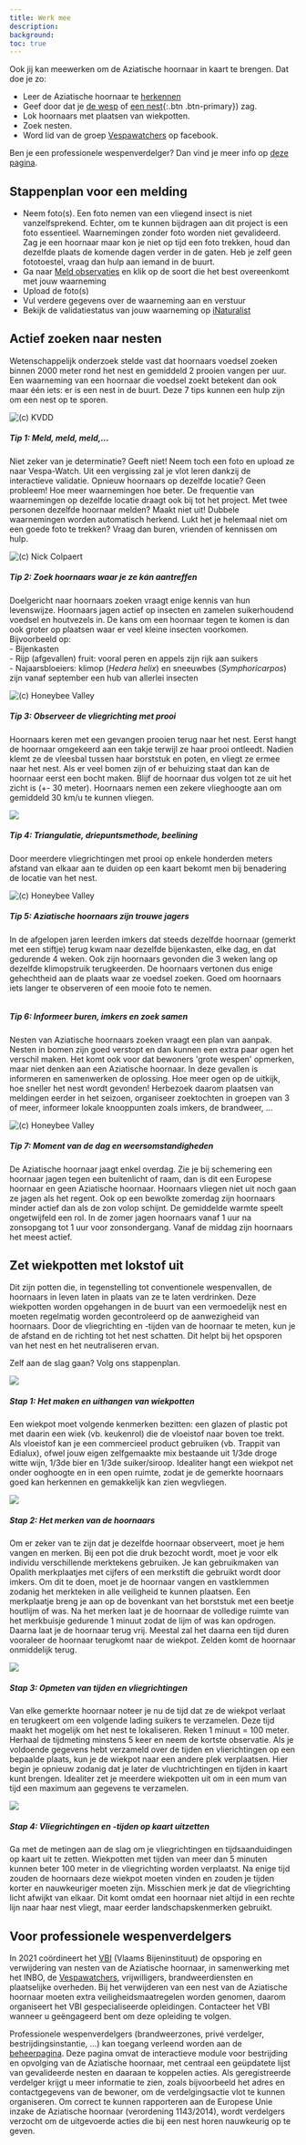 ```yaml
---
title: Werk mee
description:
background:
toc: true
---
```


Ook jij kan meewerken om de Aziatische hoornaar in kaart te brengen. Dat doe je zo:

- Leer de Aziatische hoornaar te [herkennen](https://vespawatch.be/identification)
- Geef door dat je [de wesp](https://waarnemingen.be/species/8807/) of [een nest](/report-nest/){:.btn .btn-primary}) zag.
- Lok hoornaars met plaatsen van wiekpotten. 
- Zoek nesten.
- Word lid van de  groep [Vespawatchers](https://www.facebook.com/groups/474218836579263/) op facebook.

Ben je een professionele wespenverdelger? Dan vind je meer info op [deze pagina](https://vespawatch.be/professional-eradicators/).

## Stappenplan voor een melding

- Neem foto(s). Een foto nemen van een vliegend insect is niet vanzelfsprekend. Echter, om te kunnen bijdragen aan dit project is een foto essentieel. Waarnemingen zonder foto worden niet gevalideerd. Zag je een hoornaar maar kon je niet op tijd een foto trekken, houd dan dezelfde plaats de komende dagen verder in de gaten. Heb je zelf geen fototoestel, vraag dan hulp aan iemand in de buurt. 
- Ga naar [Meld observaties](https://vespawatch.be/obs/add) en klik op de soort die het best overeenkomt met jouw waarneming
- Upload de foto(s)
- Vul verdere gegevens over de waarneming aan en verstuur 
- Bekijk de validatiestatus van jouw waarneming op [iNaturalist](https://www.inaturalist.org/) 

## Actief zoeken naar nesten

Wetenschappelijk onderzoek stelde vast dat hoornaars voedsel zoeken binnen 2000 meter rond het nest en gemiddeld 2 prooien vangen per uur. Een waarneming van een hoornaar die voedsel zoekt betekent dan ook maar één iets: er is een nest in de buurt. Deze 7 tips kunnen een hulp zijn om een nest op te sporen.

<div class="card theme-card-horizontal">
    <img title="(c) KVDD" src="/assets/images/get-involved-search-flying.jpeg">
    <div class="card-body">
        <h5 class="card-title">Tip 1: Meld, meld, meld,...</h5>
        <p class="card-text">Niet zeker van je determinatie? Geeft niet! Neem toch een foto en upload ze naar Vespa-Watch. Uit een vergissing zal je vlot leren dankzij de interactieve validatie. Opnieuw hoornaars op dezelfde locatie? Geen probleem! Hoe meer waarnemingen hoe beter. De frequentie van waarnemingen op dezelfde locatie draagt ook bij tot het project. Met twee personen dezelfde hoornaar melden? Maakt niet uit! Dubbele waarnemingen worden automatisch herkend. Lukt het je helemaal niet om een goede foto te trekken? Vraag dan buren, vrienden of kennissen om hulp.</p>
    </div>
</div>

<div class="card theme-card-horizontal">
    <img title="(c) Nick Colpaert" src="/assets/images/get-involved-search-fruit.jpeg">
    <div class="card-body">
        <h5 class="card-title">Tip 2: Zoek hoornaars waar je ze kán aantreffen</h5>
        <p class="card-text">Doelgericht naar hoornaars zoeken vraagt enige kennis van hun levenswijze. Hoornaars jagen actief op insecten en zamelen suikerhoudend voedsel en houtvezels in. De kans om een hoornaar tegen te komen is dan ook groter op plaatsen waar er veel kleine insecten voorkomen. Bijvoorbeeld op: <br>- Bijenkasten<br>- Rijp (afgevallen) fruit: vooral peren en appels zijn rijk aan suikers<br>- Najaarsbloeiers: klimop (<em>Hedera helix</em>) en sneeuwbes (<em>Symphoricarpos</em>) zijn vanaf september een hub van allerlei insecten</p>
    </div>
</div>

<div class="card theme-card-horizontal">
    <img title="(c) Honeybee Valley" src="/assets/images/get-involved-search-prey.jpeg">
    <div class="card-body">
        <h5 class="card-title">Tip 3: Observeer de vliegrichting met prooi</h5>
        <p class="card-text">Hoornaars keren met een gevangen prooien terug naar het nest. Eerst hangt de hoornaar omgekeerd aan een takje terwijl ze haar prooi ontleedt. Nadien klemt ze de vleesbal tussen haar borststuk en poten, en vliegt ze ermee naar het nest. Als er veel bomen zijn of er behuizing staat dan kan de hoornaar eerst een bocht maken. Blijf de hoornaar dus volgen tot ze uit het zicht is (+- 30 meter). Hoornaars nemen een zekere vlieghoogte aan om gemiddeld 30 km/u te kunnen vliegen.</p>
    </div>
</div>

<div class="card theme-card-horizontal">
    <img src="/assets/images/get-involved-search-triangulation.jpeg">
    <div class="card-body">
        <h5 class="card-title">Tip 4: Triangulatie, driepuntsmethode, beelining</h5>
        <p class="card-text">Door meerdere vliegrichtingen met prooi op enkele honderden meters afstand van elkaar aan te duiden op een kaart bekomt men bij benadering de locatie van het nest.</p>
    </div>
</div>

<div class="card theme-card-horizontal">
    <img title="(c) Honeybee Valley" src="/assets/images/get-involved-search-tube.jpeg">
    <div class="card-body">
        <h5 class="card-title">Tip 5: Aziatische hoornaars zijn trouwe jagers</h5>
        <p class="card-text">In de afgelopen jaren leerden imkers dat steeds dezelfde hoornaar (gemerkt met een stiftje) terug kwam naar dezelfde bijenkasten, elke dag, en dat gedurende 4 weken. Ook zijn hoornaars gevonden die 3 weken lang op dezelfde klimopstruik terugkeerden. De hoornaars vertonen dus enige gehechtheid aan de plaats waar ze voedsel zoeken. Goed om hoornaars iets langer te observeren of een mooie foto te nemen.</p>
    </div>
</div>

<div class="card theme-card-horizontal">
    <img title="" src="/assets/images/get-involved-search-people.jpeg">
    <div class="card-body">
        <h5 class="card-title">Tip 6: Informeer buren, imkers en zoek samen</h5>
        <p class="card-text">Nesten van Aziatische hoornaars zoeken vraagt een plan van aanpak. Nesten in bomen zijn goed verstopt en dan kunnen een extra paar ogen het verschil maken. Het komt ook voor dat bewoners 'grote wespen' opmerken, maar niet denken aan een Aziatische hoornaar. In deze gevallen is informeren en samenwerken de oplossing. Hoe meer ogen op de uitkijk, hoe sneller het nest wordt gevonden! Herbezoek daarom plaatsen van meldingen eerder in het seizoen, organiseer zoektochten in groepen van 3 of meer, informeer lokale knooppunten zoals imkers, de brandweer, ...</p>
    </div>
</div>

<div class="card theme-card-horizontal">
    <img title="(c) Honeybee Valley" src="/assets/images/get-involved-search-nest.jpeg">
    <div class="card-body">
        <h5 class="card-title">Tip 7: Moment van de dag en weersomstandigheden</h5>
        <p class="card-text">De Aziatische hoornaar jaagt enkel overdag. Zie je bij schemering een hoornaar jagen tegen een buitenlicht of raam, dan is dit een Europese hoornaar en geen Aziatische hoornaar. Hoornaars vliegen niet uit noch gaan ze jagen als het regent. Ook op een bewolkte zomerdag zijn hoornaars minder actief dan als de zon volop schijnt. De gemiddelde warmte speelt ongetwijfeld een rol. In de zomer jagen hoornaars vanaf 1 uur na zonsopgang tot 1 uur voor zonsondergang. Vanaf de middag zijn hoornaars het meest actief.</p>
    </div>
</div>

## Zet wiekpotten met lokstof uit

Dit zijn potten die, in tegenstelling tot conventionele wespenvallen, de hoornaars in leven laten in plaats van ze te laten verdrinken. Deze wiekpotten worden opgehangen in de buurt van een vermoedelijk nest en moeten regelmatig worden gecontroleerd op de aanwezigheid van hoornaars. Door de vliegrichting en -tijden van de hoornaar te meten, kun je de afstand en de richting tot het nest schatten. Dit helpt bij het opsporen van het nest en het neutraliseren ervan.

Zelf aan de slag gaan? Volg ons stappenplan.

<div class="card theme-card-horizontal">
    <img src="/assets/images/get-involved-bait-1.jpg">
    <div class="card-body">
        <h5 class="card-title">Stap 1: Het maken en uithangen van wiekpotten</h5>
        <p class="card-text">Een wiekpot moet volgende kenmerken bezitten: een glazen of plastic pot met daarin een wiek (vb. keukenrol) die de vloeistof naar boven toe trekt. Als vloeistof kan je een commercieel product gebruiken (vb. Trappit van Edialux), ofwel jouw eigen zelfgemaakte mix bestaande uit 1/3de droge witte wijn, 1/3de bier en 1/3de suiker/siroop. Idealiter hangt een wiekpot net onder ooghoogte en in een open ruimte, zodat je de gemerkte hoornaars goed kan herkennen en gemakkelijk kan zien wegvliegen.</p>
    </div>
</div>

<div class="card theme-card-horizontal">
    <img src="/assets/images/get-involved-search-tube.jpeg">
    <div class="card-body">
        <h5 class="card-title">Stap 2: Het merken van de hoornaars</h5>
        <p class="card-text">Om er zeker van te zijn dat je dezelfde hoornaar observeert, moet je hem vangen en merken. Bij een pot die druk bezocht wordt, moet je voor elk individu verschillende merktekens gebruiken. Je kan gebruikmaken van Opalith merkplaatjes met cijfers of een merkstift die gebruikt wordt door imkers. Om dit te doen, moet je de hoornaar vangen en vastklemmen zodanig het merkteken in alle veiligheid te kunnen plaatsen. Een merkplaatje breng je aan op de bovenkant van het borststuk met een beetje houtlijm of was. Na het merken laat je de hoornaar de volledige ruimte van het merkbuisje gedurende 1 minuut zodat de lijm of was kan opdrogen. Daarna laat je de hoornaar terug vrij. Meestal zal het daarna een tijd duren vooraleer de hoornaar terugkomt naar de wiekpot. Zelden komt de hoornaar onmiddelijk terug.</p>
    </div>
</div>

<div class="card theme-card-horizontal">
    <img src="/assets/images/get-involved-bait-2.jpg">
    <div class="card-body">
        <h5 class="card-title">Stap 3: Opmeten van tijden en vliegrichtingen</h5>
        <p class="card-text"> Van elke gemerkte hoornaar noteer je nu de tijd dat ze de wiekpot verlaat en terugkeert om een volgende lading suikers te verzamelen. Deze tijd maakt het mogelijk om het nest te lokaliseren. Reken 1 minuut = 100 meter. Herhaal de tijdmeting minstens 5 keer en neem de kortste observatie. Als je voldoende gegevens hebt verzameld over de tijden en vlierichtingen op een bepaalde plaats, kun je de wiekpot naar een andere plek verplaatsen. Hier begin je opnieuw zodanig dat je later de vluchtrichtingen en tijden in kaart kunt brengen. Idealiter zet je meerdere wiekpotten uit om in een mum van tijd een maximum aan gegevens te verzamelen.</p>
    </div>
</div>

<div class="card theme-card-horizontal">
    <img src="/assets/images/get-involved-bait-direction.jpg">
    <div class="card-body">
        <h5 class="card-title">Stap 4: Vliegrichtingen en -tijden op kaart uitzetten</h5>
        <p class="card-text"> Ga met de metingen aan de slag om je vliegrichtingen en tijdsaanduidingen op kaart uit te zetten. Wiekpotten met tijden van meer dan 5 minuten kunnen beter 100 meter in de vliegrichting worden verplaatst. Na enige tijd zouden de hoornaars deze wiekpot moeten vinden en zouden je tijden korter en nauwkeuriger moeten zijn. Misschien merk je dat de vliegrichting licht afwijkt van elkaar. Dit komt omdat een hoornaar niet altijd in een rechte lijn naar haar nest vliegt, maar eerder landschapskenmerken gebruikt.</p>
    </div>
</div>

## Voor professionele wespenverdelgers

In 2021 coördineert het [VBI](https://vlaamsbijeninstituut.be/) (Vlaams Bijeninstituut) de opsporing en verwijdering van nesten van de Aziatische hoornaar, in samenwerking met het INBO, de [Vespawatchers](https://www.facebook.com/groups/474218836579263), vrijwilligers, brandweerdiensten en plaatselijke overheden. Bij het verwijderen van een nest van de Aziatische hoornaar moeten extra veiligheidsmaatregelen worden genomen, daarom organiseert het VBI gespecialiseerde opleidingen. Contacteer het VBI  wanneer u geëngageerd bent om deze opleiding te volgen.

Professionele wespenverdelgers (brandweerzones, privé verdelger, bestrijdingsinstantie, …) kan toegang verleend worden aan de [beheerpagina](https://vespawatch.be/management/). Deze pagina omvat de interactieve module voor bestrijding en opvolging van de Aziatische hoornaar, met centraal een geüpdatete lijst van gevalideerde nesten en daaraan te koppelen acties. Als geregistreerde verdelger krijgt u meer informatie te zien, zoals bijvoorbeeld het adres en contactgegevens van de bewoner, om de verdelgingsactie vlot te kunnen organiseren. Om correct te kunnen rapporteren aan de Europese Unie inzake de Aziatische hoornaar (verordening 1143/2014), wordt verdelgers verzocht om de uitgevoerde acties die bij een nest horen nauwkeurig op te geven.
